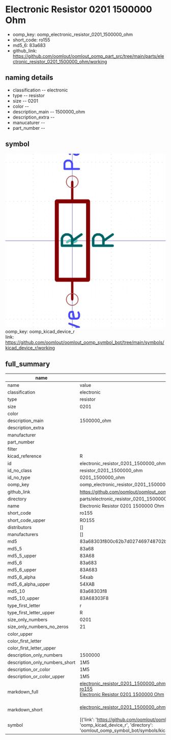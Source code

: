 # Electronic Resistor 0201 1500000 Ohm

  
* oomp_key: oomp_electronic_resistor_0201_1500000_ohm 
* short_code: ro155
* md5_6: 83a683  
* github_link: https://github.com/oomlout/oomlout_oomp_part_src/tree/main/parts/electronic_resistor_0201_1500000_ohm/working  
## naming details
* classification -- electronic
* type -- resistor
* size -- 0201
* color -- 
* description_main -- 1500000_ohm
* description_extra -- 
* manucaturer -- 
* part_number -- 



## symbol

![](symbol/0/working/working_600.png)  
oomp_key: oomp_kicad_device_r  
link: https://github.com/oomlout/oomlout_oomp_symbol_bot/tree/main/symbols/kicad_device_r/working  


## full_summary
| name | value | 
| --- | --- | 
| name | value | 
| classification | electronic | 
| type | resistor | 
| size | 0201 | 
| color |  | 
| description_main | 1500000_ohm | 
| description_extra |  | 
| manufacturer |  | 
| part_number |  | 
| filter |  | 
| kicad_reference | R | 
| id | electronic_resistor_0201_1500000_ohm | 
| id_no_class | resistor_0201_1500000_ohm | 
| id_no_type | 0201_1500000_ohm | 
| oomp_key | oomp_electronic_resistor_0201_1500000_ohm | 
| github_link | https://github.com/oomlout/oomlout_oomp_part_src/tree/main/parts/electronic_resistor_0201_1500000_ohm/working | 
| directory | parts/electronic_resistor_0201_1500000_ohm | 
| name | Electronic Resistor 0201 1500000 Ohm | 
| short_code | ro155 | 
| short_code_upper | RO155 | 
| distributors | [] | 
| manufacturers | [] | 
| md5 | 83a68303f800c62b7d027469748702b3 | 
| md5_5 | 83a68 | 
| md5_5_upper | 83A68 | 
| md5_6 | 83a683 | 
| md5_6_upper | 83A683 | 
| md5_6_alpha | 54xab | 
| md5_6_alpha_upper | 54XAB | 
| md5_10 | 83a68303f8 | 
| md5_10_upper | 83A68303F8 | 
| type_first_letter | r | 
| type_first_letter_upper | R | 
| size_only_numbers | 0201 | 
| size_only_numbers_no_zeros | 21 | 
| color_upper |  | 
| color_first_letter |  | 
| color_first_letter_upper |  | 
| description_only_numbers | 1500000 | 
| description_only_numbers_short | 1M5 | 
| description_or_color | 1M5 | 
| description_or_color_upper | 1M5 | 
| markdown_full | [electronic_resistor_0201_1500000_ohm](https://github.com/oomlout/oomlout_oomp_part_src/tree/main/parts/electronic_resistor_0201_1500000_ohm/working)<br>[ro155](https://github.com/oomlout/oomlout_oomp_part_src/tree/main/parts/electronic_resistor_0201_1500000_ohm/working)<br>[Electronic Resistor 0201 1500000 Ohm](https://github.com/oomlout/oomlout_oomp_part_src/tree/main/parts/electronic_resistor_0201_1500000_ohm/working)<br><br> | 
| markdown_short | [electronic_resistor_0201_1500000_ohm](https://github.com/oomlout/oomlout_oomp_part_src/tree/main/parts/electronic_resistor_0201_1500000_ohm/working)<br><br> | 
| symbol | [{'link': 'https://github.com/oomlout/oomlout_oomp_symbol_bot/tree/main/symbols/kicad_device_r', 'oomp_key': 'oomp_kicad_device_r', 'directory': 'oomlout_oomp_symbol_bot/symbols/kicad_device_r//working/working.kicad_sym'}] | 
